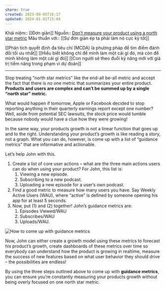 ```yaml
---
share: true
created: 2023-09-05T16:17
updated: 2024-01-01T15:04
---
```

Khái niệm:: [[Đơn giản]]
Nguồn:: [Don’t measure your product using a north star metric](https://kashishhora.com/dont-measure-your-product-using-a-north-star-metric/)
Mâu thuẫn với:: [[Sự đơn giản ép ta phải làm nó cực kỳ tốt]]

[[Phân tích quyết định đa tiêu chí (MCDA) là phương pháp để tìm điểm đánh đổi tối ưu nhất]]
[[Hiểu biết không chỉ để mình làm một cái gì đó, mà còn để mình không làm một cái gì đó]]
[[Con người sẽ theo đuổi kỹ năng mới với giá trị tiềm năng trong phạm vi dự đoán]]

---
Stop treating “north star metrics” like the end-all be-all metric and accept the fact that there is no one metric that summarizes your entire product. **Products and users are complex and can’t be summed up by a single “north star” metric.**

What would happen if tomorrow, Apple or Facebook decided to stop reporting anything in their quarterly earnings report except one number? Well, aside from potential SEC lawsuits, the stock price would tumble because nobody would have a clue how they were growing!

In the same way, your products growth is not a linear function that goes up and to the right. Understanding your product’s growth is like reading a story, not a graph. What you can do, however, is come up with a list of “guidance metrics” that are informative and actionable.

Let’s help John with this.

1. Create a list of core user actions – what are the three main actions users can do when using your product? For John, this list is:
    1. Viewing a new episode.
    2. Subscribing to a new podcast.
    3. Uploading a new episode for a user’s own podcast.
2. Find a good metric to measure how many users you have. Say Weekly Active Users (WAU), where “active” is defined by someone opening his app for at least 5 seconds.
3. Now, put (1) and (2) together! John’s guidance metrics are:
    1. Episodes Viewed/WAU
    2. Subscribes/WAU
    3. Uploads/WAU.

![How to come up with guidance metrics](https://kashishhora.com/img/guidance_metrics.png)

Now, John can either create a growth model using these metrics to forecast his product’s growth, create dashboards of these metrics over time so everybody can understand how the product is growing in realtime, measure the success of new features based on what user behavior they should drive – the possibilities are endless!

By using the three steps outlined above to come up with **guidance metrics**, you can ensure you’re constantly measuring your products growth without being overly focused on one north star metric.
